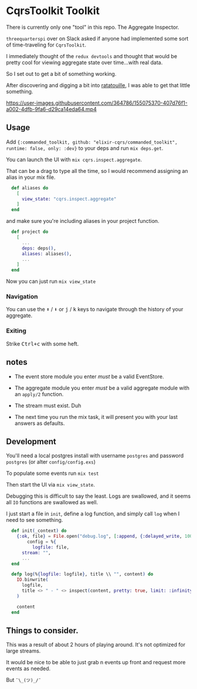 # CqrsToolkit Toolkit

There is currently only one "tool" in this repo. The Aggregate Inspector.

`threequarterspi` over on Slack asked if anyone had implemented some sort of time-traveling for `CqrsToolkit`. 

I immediately thought of the `redux devtools` and thought that would be pretty cool for viewing aggregate state over time...with real data.

So I set out to get a bit of something working. 

After discovering and digging a bit into [ratatouille](https://github.com/ndreynolds/ratatouille), I was able to get that little something.

https://user-images.githubusercontent.com/364786/155075370-407d76f1-a002-4dfb-9fa6-d29ca14eda64.mp4


## Usage


Add `{:commanded_toolkit, github: "elixir-cqrs/commanded_toolkit", runtime: false, only: :dev}` to your deps and run `mix deps.get`.

You can launch the UI with `mix cqrs.inspect.aggregate`. 

That can be a drag to type all the time, so I would recommend assigning an alias in your mix file.

```elixir
  def aliases do
    [
      view_state: "cqrs.inspect.aggregate"
    ]
  end
```

and make sure you're including aliases in your project function.

```elixir
  def project do
    [
      ...
      deps: deps(),
      aliases: aliases(),
      ...
    ]
  end
```

Now you can just run `mix view_state`


### Navigation 

You can use the <kbd>⬆</kbd> / <kbd>⬇</kbd> or <kbd>j</kbd> / <kbd>k</kbd> keys to navigate through the history of your aggregate.

### Exiting

Strike <kbd>Ctrl+c</kbd> with some heft.

## notes

* The event store module you enter *must* be a valid EventStore.

* The aggregate module you enter *must* be a valid aggregate module with an `apply/2` function.

* The stream must exist. Duh

* The next time you run the mix task, it will present you with your last answers as defaults.


## Development

You'll need a local postgres install with username `postgres` and password `postgres` (or alter `config/config.exs`)

To populate some events run `mix test`

Then start the UI via `mix view_state`.

Debugging this is difficult to say the least. Logs are swallowed, and it seems all `IO` functions are swallowed as well.

I just start a file in `init`, define a log function, and simply call `log` when I need to see something.

```elixir
  def init(_context) do
    {:ok, file} = File.open("debug.log", [:append, {:delayed_write, 100, 20}]
        config = %{
          logfile: file,
      stream: "",
      ...
  end

  defp log(%{logfile: logfile}, title \\ "", content) do
    IO.binwrite(
      logfile,
      title <> " - " <> inspect(content, pretty: true, limit: :infinity) <> "\n"
    )

    content
  end
```

## Things to consider.

This was a result of about 2 hours of playing around. It's not optimized for large streams. 

It would be nice to be able to just grab n events up front and request more events as needed. 

But `¯\_(ツ)_/¯`
